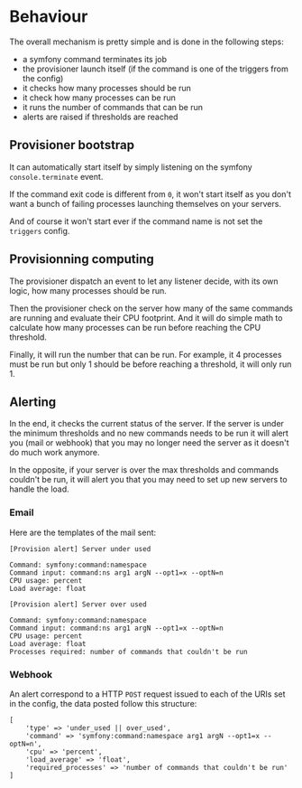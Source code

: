 # Behaviour

The overall mechanism is pretty simple and is done in the following steps:

* a symfony command terminates its job
* the provisioner launch itself (if the command is one of the triggers from the config)
* it checks how many processes should be run
* it check how many processes can be run
* it runs the number of commands that can be run
* alerts are raised if thresholds are reached

## Provisioner bootstrap

It can automatically start itself by simply listening on the symfony `console.terminate` event.

If the command exit code is different from `0`, it won't start itself as you don't want a bunch of failing processes launching themselves on your servers.

And of course it won't start ever if the command name is not set the `triggers` config.

## Provisionning computing

The provisioner dispatch an event to let any listener decide, with its own logic, how many processes should be run.

Then the provisioner check on the server how many of the same commands are running and evaluate their CPU footprint. And it will do simple math to calculate how many processes can be run before reaching the CPU threshold.

Finally, it will run the number that can be run. For example, it 4 processes must be run but only 1 should be before reaching a threshold, it will only run 1.

## Alerting

In the end, it checks the current status of the server. If the server is under the minimum thresholds and no new commands needs to be run it will alert you (mail or webhook) that you may no longer need the server as it doesn't do much work anymore.

In the opposite, if your server is over the max thresholds and commands couldn't be run, it will alert you that you may need to set up new servers to handle the load.

### Email

Here are the templates of the mail sent:

```
[Provision alert] Server under used
```
```
Command: symfony:command:namespace
Command input: command:ns arg1 argN --opt1=x --optN=n
CPU usage: percent
Load average: float
```

```
[Provision alert] Server over used
```
```
Command: symfony:command:namespace
Command input: command:ns arg1 argN --opt1=x --optN=n
CPU usage: percent
Load average: float
Processes required: number of commands that couldn't be run
```

### Webhook

An alert correspond to a HTTP `POST` request issued to each of the URIs set in the config, the data posted follow this structure:

```
[
    'type' => 'under_used || over_used',
    'command' => 'symfony:command:namespace arg1 argN --opt1=x --optN=n',
    'cpu' => 'percent',
    'load_average' => 'float',
    'required_processes' => 'number of commands that couldn't be run'
]
```
